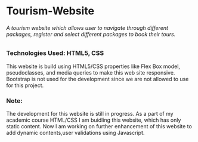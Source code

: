 
# Tourism-Website

###### A tourism website which allows user to navigate through different packages, register and select different packages to book their tours. 

### Technologies Used: HTML5, CSS
This website is build using HTML5/CSS properties like Flex Box model, pseudoclasses, and media queries to make this web site responsive. Bootstrap is not used for the development since we are not allowed to use for this project.

### Note: 
The development for this website is still in progress. As a part of my academic course HTML/CSS I am buidling this website, which has only static content. Now I am working on further enhancement of this website to add dynamic contents,user validations using Javascript. 

